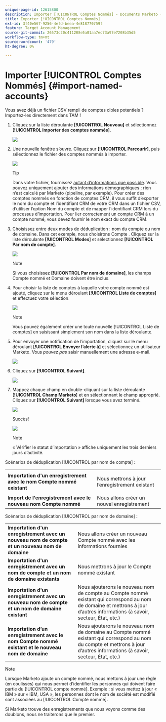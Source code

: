 ```yaml
---
unique-page-id: 12615800
description: Importer [!UICONTROL Comptes Nommés] - Documents Marketo - Documentation Du Produit
title: Importer [!UICONTROL Comptes Nommés]
exl-id: 3f40e567-9256-4efd-beea-4e818770759f
feature: Target Account Management
source-git-commit: 26573c20c411208e5a01aa7ec73a97e7208b35d5
workflow-type: tm+mt
source-wordcount: '479'
ht-degree: 0%

---
```


# Importer [!UICONTROL Comptes Nommés] {#import-named-accounts}

Vous avez déjà un fichier CSV rempli de comptes cibles potentiels ? Importez-les directement dans TAM !

1. Cliquez sur la liste déroulante **[!UICONTROL Nouveau]** et sélectionnez **[!UICONTROL Importer des comptes nommés]**.

   ![](assets/inaone.png)

1. Une nouvelle fenêtre s’ouvre. Cliquez sur **[!UICONTROL Parcourir]**, puis sélectionnez le fichier des comptes nommés à importer.

   ![](assets/inatwo.png)

   >[!TIP]
   >
   >Dans votre fichier, fournissez [autant d’informations que possible](/help/marketo/product-docs/target-account-management/target/named-accounts/named-account-overview.md#named-account-attributes). Vous pouvez uniquement ajouter des informations démographiques ; rien n’est calculé par Marketo (pipeline, par exemple). Pour créer des comptes nommés en fonction de comptes CRM, il vous suffit d’exporter le nom du compte et l’identifiant CRM de votre CRM dans un fichier CSV, d’utiliser l’option Nom du compte et de mapper l’identifiant CRM lors du processus d’importation. Pour lier correctement un compte CRM à un compte nommé, vous devez fournir le nom exact du compte CRM.

1. Choisissez entre deux modes de déduplication : nom du compte ou nom de domaine. Dans cet exemple, nous choisirons Compte . Cliquez sur la liste déroulante **[!UICONTROL Modes]** et sélectionnez **[!UICONTROL Par nom de compte]**.

   ![](assets/inathree.png)

   >[!NOTE]
   >
   >Si vous choisissez **[!UICONTROL Par nom de domaine]**, les champs Compte nommé et Domaine doivent être inclus.

1. Pour choisir la liste de comptes à laquelle votre compte nommé est ajouté, cliquez sur le menu déroulant **[!UICONTROL Liste de comptes]** et effectuez votre sélection.

   ![](assets/inafour.png)

   >[!NOTE]
   >
   >Vous pouvez également créer une toute nouvelle [!UICONTROL Liste de comptes] en saisissant simplement son nom dans la liste déroulante.

1. Pour envoyer une notification de l’importation, cliquez sur le menu déroulant **[!UICONTROL Envoyer l’alerte à]** et sélectionnez un utilisateur Marketo. Vous _pouvez pas_ saisir manuellement une adresse e-mail.

   ![](assets/inafive-2.png)

1. Cliquez sur **[!UICONTROL Suivant]**.

   ![](assets/inasix-2.png)

1. Mappez chaque champ en double-cliquant sur la liste déroulante **[!UICONTROL Champ Marketo]** et en sélectionnant le champ approprié. Cliquez sur **[!UICONTROL Suivant]** lorsque vous avez terminé.

   ![](assets/inaseven.png)

   Succès!

   ![](assets/inanine.png)

   >[!NOTE]
   >
   >« Vérifier le statut d’importation » affiche uniquement les trois derniers jours d’activité.

Scénarios de déduplication [!UICONTROL par nom de compte] :

<table>
 <tbody>
  <tr>
   <td><strong>Importation d'un enregistrement avec le nom <span class="uicontrol">Compte nommé</span> existant</strong></td>
   <td><p>Nous mettrons à jour l’enregistrement existant</p></td>
  </tr>
  <tr>
   <td><strong>Import de l'enregistrement avec le nouveau nom <span class="uicontrol">Compte nommé</span></strong></td>
   <td>Nous allons créer un nouvel enregistrement</td>
  </tr>
 </tbody>
</table>

Scénarios de déduplication [!UICONTROL par nom de domaine] :

<table>
 <tbody>
  <tr>
   <td><strong>Importation d'un enregistrement avec un nouveau nom de compte et un nouveau nom de domaine</strong></td>
   <td>Nous allons créer un nouveau <span class="uicontrol">Compte nommé</span> avec les informations fournies</td>
  </tr>
  <tr>
   <td><strong>Importation d'un enregistrement avec un nom de compte et un nom de domaine existants</strong></td>
   <td>Nous mettrons à jour le <span class="uicontrol">Compte nommé</span> existant</td>
  </tr>
   <tr>
   <td><strong>Importation d'un enregistrement avec un nouveau nom de compte et un nom de domaine existant</strong></td>
   <td>Nous ajouterons le nouveau nom de compte au <span class="uicontrol">Compte nommé</span> existant qui correspond au nom de domaine et mettrons à jour d’autres informations (à savoir, secteur, État, etc.)</td>
  </tr>
  <tr>
   <td><strong>Importation d’un enregistrement avec le nom <span class="uicontrol">Compte nommé</span> existant et le nouveau nom de domaine</strong></td>
   <td>Nous ajouterons le nouveau nom de domaine au <span class="uicontrol">Compte nommé</span> existant qui correspond au nom du compte et mettrons à jour d’autres informations (à savoir, secteur, État, etc.)</td>
  </tr>
 </tbody>
</table>

>[!NOTE]
>
>Lorsque Marketo ajoute un compte nommé, nous mettons à jour une règle (en coulisses) qui nous permet d’identifier les personnes qui doivent faire partie du [!UICONTROL compte nommé]. Exemple : si vous mettez à jour « IBM » sur « IBM, USA », les personnes dont le nom de société est modifié sont associées au [!UICONTROL Compte nommé].

Si Marketo trouve des enregistrements que nous voyons comme des doublons, nous ne traiterons que le premier.
